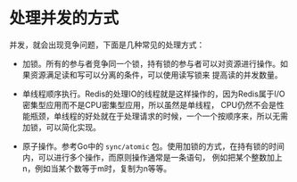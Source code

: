 # 处理并发的方式

并发，就会出现竞争问题，下面是几种常见的处理方式：

- 加锁。所有的参与者竞争同一个锁，持有锁的参与者可以对资源进行操作。如果资源满足读和写可以分离的条件，可以使用读写锁来
提高读的并发数量。

- 单线程顺序执行。Redis的处理IO的线程就是这样操作的，因为Redis属于I/O密集型应用而不是CPU密集型应用，所以虽然是单线程，
CPU仍然不会是性能瓶颈，单线程的好处就在于处理请求的时候，一个一个按顺序来，所以无需加锁，可以简化实现。

- 原子操作。参考Go中的 `sync/atomic` 包。使用加锁的方式，在持有锁的时间内，可以进行多个操作，而原则操作通常是一条语句，
例如把某个整数加上n，例如当某个数等于m时，复制为n等等。
